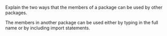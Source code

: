 Explain the two ways that the members of a package can be used by other packages.

The members in another package can be used either by typing in the full name or by including import statements.
